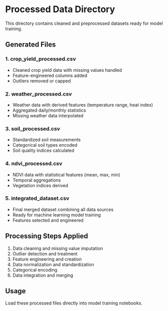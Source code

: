 # Processed Data Directory

This directory contains cleaned and preprocessed datasets ready for model training.

## Generated Files

### 1. crop_yield_processed.csv
- Cleaned crop yield data with missing values handled
- Feature-engineered columns added
- Outliers removed or capped

### 2. weather_processed.csv
- Weather data with derived features (temperature range, heat index)
- Aggregated daily/monthly statistics
- Missing weather data interpolated

### 3. soil_processed.csv
- Standardized soil measurements
- Categorical soil types encoded
- Soil quality indices calculated

### 4. ndvi_processed.csv
- NDVI data with statistical features (mean, max, min)
- Temporal aggregations
- Vegetation indices derived

### 5. integrated_dataset.csv
- Final merged dataset combining all data sources
- Ready for machine learning model training
- Features selected and engineered

## Processing Steps Applied
1. Data cleaning and missing value imputation
2. Outlier detection and treatment
3. Feature engineering and creation
4. Data normalization and standardization
5. Categorical encoding
6. Data integration and merging

## Usage
Load these processed files directly into model training notebooks.